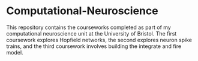 # Computational-Neuroscience
This repository contains the courseworks completed as part of my computational neuroscience unit at the University of Bristol.
The first coursework explores Hopfield networks, the second explores neuron spike trains, and the third coursework involves
building the integrate and fire model.

